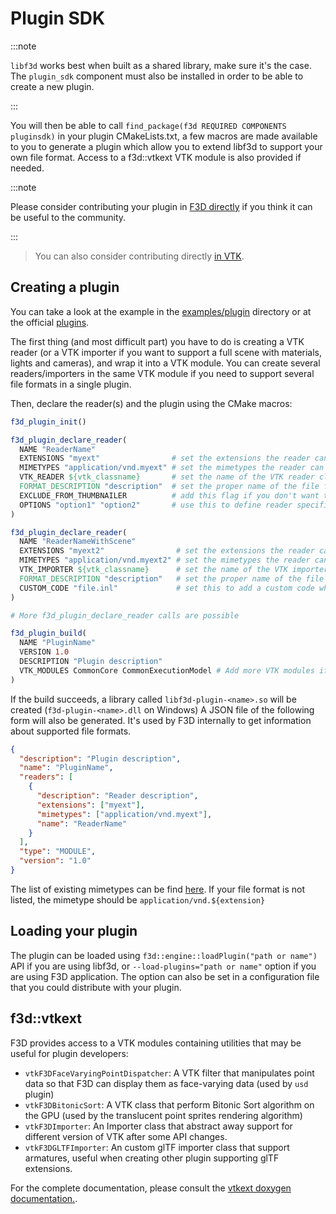 # Plugin SDK

:::note

`libf3d` works best when built as a shared library, make sure it's the case. The `plugin_sdk` component must also be installed in order to be able to create a new plugin.

:::

You will then be able to call `find_package(f3d REQUIRED COMPONENTS pluginsdk)` in your plugin CMakeLists.txt, a few macros are made available to you to generate a plugin which allow you to extend libf3d to support your own file format. Access to a f3d::vtkext VTK module is also provided if needed.

:::note

Please consider contributing your plugin in [F3D directly](https://github.com/f3d-app/f3d/tree/master/plugins) if you think it can be useful to the community.

:::
> You can also consider contributing directly [in VTK](https://gitlab.kitware.com/vtk/vtk/blob/master/Documentation/dev/git/develop.md).

## Creating a plugin

You can take a look at the example in the [examples/plugin](https://github.com/f3d-app/f3d/tree/master/examples/plugins) directory or at the official [plugins](https://github.com/f3d-app/f3d/tree/master/plugins).

The first thing (and most difficult part) you have to do is creating a VTK reader (or a VTK importer if you want to support a full scene with materials, lights and cameras), and wrap it into a VTK module. You can create several readers/importers in the same VTK module if you need to support several file formats in a single plugin.

Then, declare the reader(s) and the plugin using the CMake macros:

```cmake
f3d_plugin_init()

f3d_plugin_declare_reader(
  NAME "ReaderName"
  EXTENSIONS "myext"                # set the extensions the reader can support
  MIMETYPES "application/vnd.myext" # set the mimetypes the reader can support
  VTK_READER ${vtk_classname}       # set the name of the VTK reader class you have created
  FORMAT_DESCRIPTION "description"  # set the proper name of the file format
  EXCLUDE_FROM_THUMBNAILER          # add this flag if you don't want thumbnail generation for this reader
  OPTIONS "option1" "option2"       # use this to define reader specific option that can be defined by the user
)

f3d_plugin_declare_reader(
  NAME "ReaderNameWithScene"
  EXTENSIONS "myext2"                # set the extensions the reader can support
  MIMETYPES "application/vnd.myext2" # set the mimetypes the reader can support
  VTK_IMPORTER ${vtk_classname}      # set the name of the VTK importer class you have created
  FORMAT_DESCRIPTION "description"   # set the proper name of the file format
  CUSTOM_CODE "file.inl"             # set this to add a custom code when instancing your class, this is where reader options should be processed
)

# More f3d_plugin_declare_reader calls are possible

f3d_plugin_build(
  NAME "PluginName"
  VERSION 1.0
  DESCRIPTION "Plugin description"
  VTK_MODULES CommonCore CommonExecutionModel # Add more VTK modules if necessary
)
```

If the build succeeds, a library called `libf3d-plugin-<name>.so` will be created (`f3d-plugin-<name>.dll` on Windows)
A JSON file of the following form will also be generated. It's used by F3D internally to get information about supported file formats.

```json
{
  "description": "Plugin description",
  "name": "PluginName",
  "readers": [
    {
      "description": "Reader description",
      "extensions": ["myext"],
      "mimetypes": ["application/vnd.myext"],
      "name": "ReaderName"
    }
  ],
  "type": "MODULE",
  "version": "1.0"
}
```

The list of existing mimetypes can be find [here](https://www.iana.org/assignments/media-types/media-types.xhtml). If your file format is not listed, the mimetype should be `application/vnd.${extension}`

## Loading your plugin

The plugin can be loaded using `f3d::engine::loadPlugin("path or name")` API if you are using libf3d, or `--load-plugins="path or name"` option if you are using F3D application.
The option can also be set in a configuration file that you could distribute with your plugin.

## f3d::vtkext

F3D provides access to a VTK modules containing utilities that may be useful for plugin developers:

- `vtkF3DFaceVaryingPointDispatcher`: A VTK filter that manipulates point data so that F3D can display them as face-varying data (used by `usd` plugin)
- `vtkF3DBitonicSort`: A VTK class that perform Bitonic Sort algorithm on the GPU (used by the translucent point sprites rendering algorithm)
- `vtkF3DImporter`: An Importer class that abstract away support for different version of VTK after some API changes.
- `vtkF3DGLTFImporter`: An custom glTF importer class that support armatures, useful when creating other plugin supporting glTF extensions.

For the complete documentation, please consult the [vtkext doxygen documentation.](https://f3d.app/doc/libf3d/vtkext_doxygen/).
